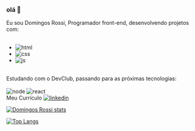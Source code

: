 ### olá 👋

Eu sou Domingos Rossi, Programador front-end, desenvolvendo projetos com:
<br>
<br>
- <img src="https://img.shields.io/badge/HTML5-E34F26?style=for-the-badge&logo=html5&logoColor=white" alt="html" />
- <img src="https://img.shields.io/badge/CSS3-1572B6?style=for-the-badge&logo=css3&logoColor=white" alt="css" />
- <img src="https://img.shields.io/badge/JavaScript-F7DF1E?style=for-the-badge&logo=javascript&logoColor=black" alt="js" />
<br>
Estudando com o DevClub, passando para as próximas tecnologias:
<br>
<br>

<img src="https://img.shields.io/badge/Node.js-43853D?style=for-the-badge&logo=node.js&logoColor=white" alt="node" />
<img src="https://img.shields.io/badge/React-20232A?style=for-the-badge&logo=react&logoColor=61DAFB" alt="react" />
<br>
Meu Currículo 
<a href="https://www.linkedin.com/in/domingos-rossi-1848872b4">
<img src="https://img.shields.io/badge/LinkedIn-0077B5?style=for-the-badge&logo=linkedin&logoColor=white" alt="linkedin" /> <a/>
<br>

[![Domingos Rossi stats](https://github-readme-stats.vercel.app/api?username=DomingosRossi)](https://github.com/anuraghazra/github-readme-stats)

[![Top Langs](https://github-readme-stats.vercel.app/api/top-langs/?username=domingosrossi)](https://github.com/anuraghazra/github-readme-stats)
